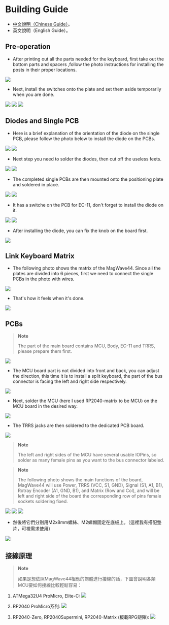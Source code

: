 # Building Guide

- [中文說明（Chinese Guide）](guide.md)。
- 英文說明（English Guide）。

## Pre-operation

- After printing out all the parts needed for the keyboard, first take out the bottom parts and spacers ,follow the photo instructions for installing the posts in their proper locations.

![](pics/g03.jpg)

- Next, install the switches onto the plate and set them aside temporarily when you are done.

![](pics/g04.jpg)
![](pics/g05.jpg)
![](pics/g06.jpg)

## Diodes and Single PCB

- Here is a brief explanation of the orientation of the diode on the single PCB, please follow the photo below to install the diode on the PCBs.

![](pics/g08.png)
![](pics/g09.jpg)

- Next step you need to solder the diodes, then cut off the useless feets.

![](pics/g10.jpg)
![](pics/g11.jpg)

- The completed single PCBs are then mounted onto the positioning plate and soldered in place.

![](pics/g12.jpg)
![](pics/g13.jpg)

- It has a switche on the PCB for EC-11, don't forget to install the diode on it.

![](pics/g21.jpg)
![](pics/g22.jpg)

- After installing the diode, you can fix the knob on the board first.

![](pics/g23.jpg)

## Link Keyboard Matrix

- The following photo shows the matrix of the MagWave44. Since all the plates are divided into 6 pieces, first we need to connect the single PCBs in the photo with wires.

![](pics/g16.png)

- That's how it feels when it's done.

![](pics/g14.jpg)

## PCBs

> **Note**
>
> The part of the main board contains MCU, Body, EC-11 and TRRS, please prepare them first.

![](pics/g17.jpg)

- The MCU board part is not divided into front and back, you can adjust the direction, this time it is to install a split keyboard, the part of the bus connector is facing the left and right side respectively.

![](pics/g24.jpg)

- Next, solder the MCU (here I used RP2040-matrix to be MCU) on the MCU board in the desired way.

![](pics/g25.jpg)

- The TRRS jacks are then soldered to the dedicated PCB board.

![](pics/g26.jpg)

> **Note**
>
> The left and right sides of the MCU have several usable IOPins, so solder as many female pins as you want to the bus connector labeled.

> **Note**
>
> The following photo shows the main functions of the board, MagWave44 will use Power, TRRS (VCC, S1, GND), Signal (S1, A1, B1), Rotray Encoder (A1, GND, B1), and Matrix (Row and Col), and will be left and right side of the board the corresponding row of pins female sockets soldering fixed.

![](pics/g20.png)
![](pics/g27.jpg)
![](pics/g28.jpg)

- 然後將它們分別用M2x8mm螺絲、M2螺帽固定在底板上。（這裡我有搭配墊片，可視需求使用）

![](pics/g29.jpg)

## 接線原理

> **Note**
>
> 如果是想依照MagWave44相應的韌體進行接線的話，下圖會說明各類MCU要如何接線比較輕鬆容易：

1. ATMega32U4 ProMicro, Elite-C:
![](pics/elitec.png)

2. RP2040 ProMicro系列:
![](pics/RP2040ProMicro.jpg)

3. RP2040-Zero, RP2040Supermini, RP2040-Matrix (板載RPG矩陣):
![](pics/RP2040SueprMini0.png)










